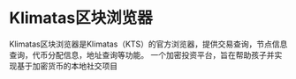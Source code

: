 # Klimatas区块浏览器


Klimatas区块浏览器是Klimatas（KTS）的官方浏览器，提供交易查询，节点信息查询，代币分配信息，地址查询等功能。
一个加密投资平台，旨在帮助孩子并实现基于加密货币的本地社交项目
